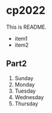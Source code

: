# cp2022

This is README.
- item1
- item2

## Part2
1. Sunday
1. Monday
1. Tuesday
1. Wednesday
1. Thursday
